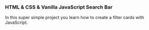 ### HTML & CSS & Vanilla JavaScript Search Bar

In this super simple project you learn how to create a filter cards with JavaScript.
